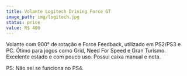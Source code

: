 ```yaml
---
title: Volante Logitech Driving Force GT
image_path: img/logitech.jpg
status: price
value: R$ 400
---
```

Volante com 900° de rotação e Force Feedback, utilizado em PS2/PS3 e PC. Ótimo para jogos como Grid, Need For Speed e Gran Turismo. Excelente estado e com pouco uso. Possui caixa manual e nota.

PS: Não sei se funciona no PS4.
